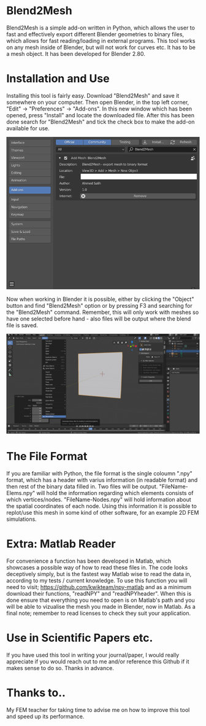 # Blend2Mesh
Blend2Mesh is a simple add-on written in Python, which allows the user to fast and effectively export different Blender geometries to binary files, which allows for fast reading/loading in external programs. This tool works on any mesh inside of Blender, but will not work for curves etc. It has to be a mesh object. It has been developed for Blender 2.80.

# Installation and Use
Installing this tool is fairly easy. Download "Blend2Mesh" and save it somewhere  on your computer. Then open Blender, in the top left corner, "Edit" -> "Preferences" -> "Add-ons". In this new window which has been opened, press "Install" and locate the downloaded file. After this has been done search for "Blend2Mesh" and tick the check box to make the add-on available for use.

![Link Text](https://github.com/AhmedSalih3d/Blend2Mesh/blob/master/README_pictures/ContinuumElement.png)

Now when working in Blender it is possible, either by clicking the "Object" button and find "Blend2Mesh" option or by pressing F3 and searching for the "Blend2Mesh"
command. Remember, this will only work with meshes so have one selected before hand - also files will be output where the blend file is saved.

![Link Text](https://github.com/AhmedSalih3d/Blend2Mesh/blob/master/README_pictures/ObjectBlend2Mesh.png)

# The File Format
If you are familiar with Python, the file format is the single coloumn ".npy" format, which has a header with varius information (in readable format) and then rest of the binary data filled in. Two files will be output. "FileName-Elems.npy" will hold the information regarding which elements consists of which vertices/nodes. "FileName-Nodes.npy" will hold information about the spatial coordinates of each node. Using this information it is possible to replot/use this mesh in some kind of other software, for an example 2D FEM simulations.

# Extra: Matlab Reader

For convenience a function has been developed in Matlab, which showcases a possible way of how to read these files in. The code looks deceptively simply, but is the fastest way Matlab wise to read the data in, according to my tests / current knowledge. To use this function you will need to visit;
https://github.com/kwikteam/npy-matlab and as a minimum download their functions,
"readNPY" and "readNPYheader". When this is done ensure that everything you need to open is on Matlab's path and you will be able to vizualise the mesh you made in Blender, now in Matlab.
As a final note; remember to read licenses to check they suit your application.

# Use in Scientific Papers etc.

If you have used this tool in writing your journal/paper, I would really appreciate if you would reach out to me and/or reference this Github if it makes sense to do so. Thanks in advance.

# Thanks to..

My FEM teacher for taking time to advise me on how to improve this tool and speed up its performance.
